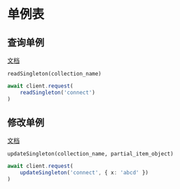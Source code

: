 # 单例表

## 查询单例

[文档](https://docs.directus.io/reference/items.html#get-singleton)

`readSingleton(collection_name)`

```typescript
await client.request(
	readSingleton('connect')
)
```



## 修改单例

[文档](https://docs.directus.io/reference/items.html#update-singleton)

`updateSingleton(collection_name, partial_item_object)`

``` typescript
await client.request(
    updateSingleton('connect', { x: 'abcd' })
)
```




